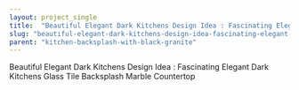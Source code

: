 ```yaml
---
layout: project_single
title:  "Beautiful Elegant Dark Kitchens Design Idea : Fascinating Elegant Dark Kitchens Glass Tile Backsplash Marble Countertop"
slug: "beautiful-elegant-dark-kitchens-design-idea-fascinating-elegant-dark-kitchens-glass-tile-backsplash-marble-countertop"
parent: "kitchen-backsplash-with-black-granite"
---
```

Beautiful Elegant Dark Kitchens Design Idea : Fascinating Elegant Dark Kitchens Glass Tile Backsplash Marble Countertop